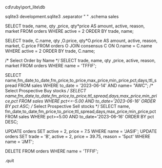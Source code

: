 
cd\ruby\port_lite\db

sqlite3 development.sqlite3
.separator " "
.schema sales

SELECT trade, name, qty ,price, qty*price AS amount, active, reason, market FROM orders WHERE active = 2 ORDER BY trade, name;

SELECT trade, C.name, qty ,O.price, qty*O.price AS amount, active, reason, market, C.price FROM orders O JOIN consensus C ON O.name  = C.name WHERE active = 2 ORDER BY trade, C.name;

/* Select Order by Name */
SELECT trade, name, qty ,price, active, reason, market FROM orders WHERE name = 'TFFIF';

SELECT name,fm_date,to_date,fm_price,to_price,max_price,min_price,pct,days,ttl_spread FROM sales WHERE to_date = '2023-06-14' AND name= "AWC";
/* Select Prospective Buy stocks */
SELECT name,fm_date,to_date,fm_price,to_price,ttl_spread,days,max_price,min_price,pct FROM sales WHERE pct<=-5.00 AND to_date='2023-06-16' ORDER BY pct ASC;
/* Select Prospective Sell stocks */
SELECT name, fm_date,to_date,fm_price,to_price,ttl_spread,days,max_price,min_price,pct FROM sales WHERE pct>=5.00 AND to_date='2023-06-16' ORDER BY pct DESC;

UPDATE orders SET active = 2, price = 7.5 WHERE name = 'JASIF';
UPDATE orders SET trade = 'B', active = 2, price = 39.75, reason = '5pct' WHERE name = 'JMT';

DELETE FROM orders WHERE name = 'TFFIF';

.quit